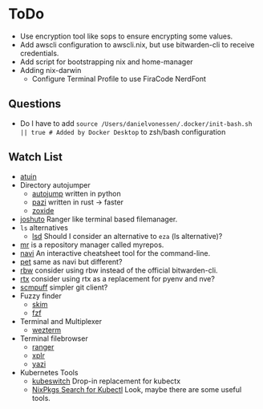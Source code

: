 # ToDo

* Use encryption tool like sops to ensure encrypting some values.
* Add awscli configuration to awscli.nix, but use bitwarden-cli to receive credentials.
* Add script for bootstrapping nix and home-manager
* Adding nix-darwin
  * Configure Terminal Profile to use FiraCode NerdFont

## Questions

* Do I have to add `source /Users/danielvonessen/.docker/init-bash.sh || true # Added by Docker Desktop` to zsh/bash configuration

## Watch List

* [atuin](https://github.com/atuinsh/atuin)
* Directory autojumper
  * [autojump](https://github.com/wting/autojump) written in python
  * [pazi](https://github.com/euank/pazi) written in rust -> faster
  * [zoxide](https://github.com/ajeetdsouza/zoxide)
* [joshuto](https://github.com/kamiyaa/joshuto) Ranger like terminal based filemanager.
* `ls` alternatives
  * [lsd](https://github.com/lsd-rs/lsd) Should I consider an alternative to `eza` (ls alternative)?
* [mr](https://myrepos.branchable.com/) is a repository manager called myrepos.
* [navi](https://github.com/denisidoro/navi) An interactive cheatsheet tool for the command-line.
* [pet](https://github.com/knqyf263/pet) same as navi but different?
* [rbw](https://github.com/doy/rbw) consider using rbw instead of the official bitwarden-cli.
* [rtx](https://github.com/jdx/rtx) consider using rtx as a replacement for pyenv and nve?
* [scmpuff](https://github.com/mroth/scmpuff) simpler git client?
* Fuzzy finder
  * [skim](https://github.com/lotabout/skim)
  * [fzf](https://github.com/junegunn/fzf)
* Terminal and Multiplexer
  * [wezterm](https://wezfurlong.org/wezterm/)
* Terminal filebrowser
  * [ranger](https://github.com/ranger/ranger)
  * [xplr](https://xplr.dev/)
  * [yazi](https://github.com/sxyazi/yazi)
* Kubernetes Tools
  * [kubeswitch](https://github.com/danielfoehrKn/kubeswitch) Drop-in replacement for kubectx
  * [NixPkgs Search for Kubectl](https://search.nixos.org/packages?channel=23.05&from=0&size=50&sort=relevance&type=packages&query=kubectl)
    Look, maybe there are some useful tools.
